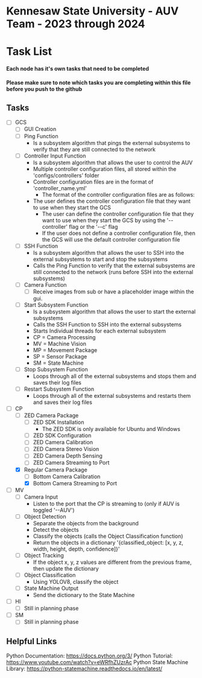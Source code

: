 # Kennesaw State University - AUV Team - 2023 through 2024 #

# Task List #
#### Each node has it's own tasks that need to be completed ####
#### Please make sure to note which tasks you are completing within this file before you push to the github ####

## Tasks ##
- [ ] GCS
  - [ ] GUI Creation
  - [ ] Ping Function
      - Is a subsystem algorithm that pings the external subsystems to verify that they are still connected to the network
  - [ ] Controller Input Function
      - Is a subsystem algorithm that allows the user to control the AUV
      - Multiple controller configuration files, all stored within the 'configs/controllers' folder
      - Controller configuration files are in the format of 'controller_name.yml'
          - The format of the controller configuration files are as follows:
      - The user defines the controller configuration file that they want to use when they start the GCS
          - The user can define the controller configuration file that they want to use when they start the GCS by using the '--controller' flag or the '--c' flag
          - If the user does not define a controller configuration file, then the GCS will use the default controller configuration file
  - [ ] SSH Function
      - Is a subsystem algorithm that allows the user to SSH into the external subsystems to start and stop the subsystems
      - Calls the Ping Function to verify that the external subsystems are still connected to the network (runs before SSH into the external subsystems)
  - [ ] Camera Function
    - [ ] Receive images from sub or have a placeholder image within the gui. 
  - [ ] Start Subsystem Function
      - Is a subsystem algorithm that allows the user to start the external subsystems
      - Calls the SSH Function to SSH into the external subsystems
      - Starts Individual threads for each external subsystem
       - CP = Camera Processing
       - MV = Machine Vision
       - MP = Movement Package
       - SP = Sensor Package
       - SM = State Machine
  - [ ] Stop Subsystem Function
      - Loops through all of the external subsystems and stops them and saves their log files
  - [ ] Restart Subsystem Function
      - Loops through all of the external subsystems and restarts them and saves their log files
- [ ] CP
  - [ ] ZED Camera Package
    - [ ] ZED SDK Installation
        - The ZED SDK is only available for Ubuntu and Windows
    - [ ] ZED SDK Configuration
    - [ ] ZED Camera Calibration
    - [ ] ZED Camera Stereo Vision
    - [ ] ZED Camera Depth Sensing
    - [ ] ZED Camera Streaming to Port
  - [X] Regular Camera Package
    - [ ] Bottom Camera Calibration
    - [X] Bottom Camera Streaming to Port
- [ ] MV
  - [ ] Camera Input
      - Listen to the port that the CP is streaming to (only if AUV is toggled '--AUV')
  - [ ] Object Detection
      - Separate the objects from the background
      - Detect the objects
      - Classify the objects (calls the Object Classification function)
      - Return the objects in a dictionary '{classified_object: [x, y, z, width, height, depth, confidence]}'
  - [ ] Object Tracking
      - If the object x, y, z values are different from the previous frame, then update the dictionary
  - [ ] Object Classification
      - Using YOLOV8, classify the object
  - [ ] State Machine Output
      - Send the dictionary to the State Machine
- [ ] HI
  - [ ] Still in planning phase
- [ ] SM
  - [ ] Still in planning phase

## Helpful Links ##
Python Documentation: https://docs.python.org/3/
Python Tutorial: https://www.youtube.com/watch?v=eWRfhZUzrAc
Python State Machine Library: https://python-statemachine.readthedocs.io/en/latest/
